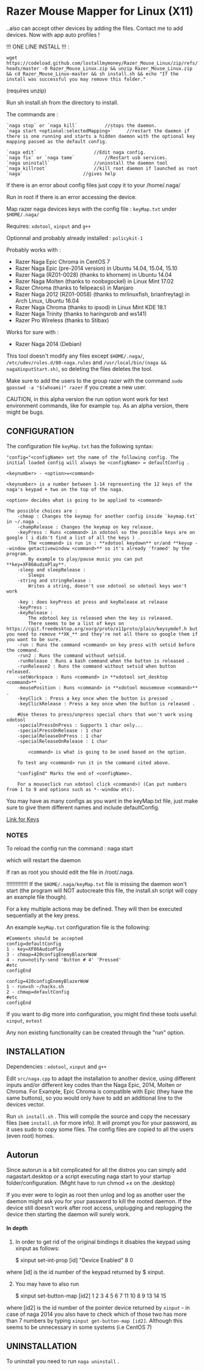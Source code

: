# Razer Mouse Mapper for Linux (X11)
..also can accept other devices by adding the files. Contact me to add devices.
Now with app auto profiles !

!!! ONE LINE INSTALL !!! :

`wget https://codeload.github.com/lostallmymoney/Razer_Mouse_Linux/zip/refs/heads/master -O Razer_Mouse_Linux.zip && unzip Razer_Mouse_Linux.zip && cd Razer_Mouse_Linux-master && sh install.sh && echo "If the install was successful you may remove this folder."`

(requires unzip)

Run sh install.sh from the directory to install.

The commands are :

	`naga stop` or `naga kill` 			//stops the daemon.
	`naga start <optional:selectedMapping>` 	//restart the daemon if there is one running and starts a hidden daemon with the optional key mapping passed as the default config.
	
	`naga edit` 					//Edit naga config.
	`naga fix` or `naga tame` 			//Restart usb services.
	`naga uninstall` 				//uninstall the daemon tool
	`naga killroot` 				//kill root daemon if launched as root
	`naga` 						//gives help


If there is an error about config files just copy it to your /home/.naga/

Run in root if there is an error accessing the device.

Map razer naga devices keys with the config file : `keyMap.txt` under `$HOME/.naga/`

Requires: `xdotool`, `xinput` and `g++`

Optionnal and probably already installed : `policykit-1`

Probably works with :
- Razer Naga Epic Chroma in CentOS 7
- Razer Naga Epic (pre-2014 version) in Ubuntu 14.04, 15.04, 15.10
- Razer Naga (RZ01-0028) (thanks to khornem) in Ubuntu 14.04
- Razer Naga Molten (thanks to noobxgockel) in Linux Mint 17.02
- Razer Chroma (thanks to felipeacsi) in Manjaro
- Razer Naga 2012 (RZ01-0058) (thanks to mrlinuxfish, brianfreytag) in Arch Linux, Ubuntu 16.04
- Razer Naga Chroma (thanks to ipsod) in Linux Mint KDE 18.1
- Razer Naga Trinity (thanks to haringsrob and ws141)
- Razer Pro Wireless (thanks to Stibax)

Works for sure with :
- Razer Naga 2014 (Debian)

This tool doesn't modify any files except `$HOME/.naga/`, `/etc/udev/rules.d/80-naga.rules` and `/usr/local/bin/(naga && nagaXinputStart.sh)`, so deleting the files deletes the tool.

Make sure to add the users to the group razer with the command `sudo gpasswd -a "$(whoami)" razer` if you create a new user.

CAUTION, in this alpha version the run option wont work for text environment commands, like for example `top`.
As an alpha version, there might be bugs.

## CONFIGURATION
The configuration file `keyMap.txt` has the following syntax:

    "config="<configName> set the name of the following config. The initial loaded config will always be <configName> = defaultConfig .

    <keynumber> - <option>=<command>

    <keynumber> is a number between 1-14 representing the 12 keys of the naga's keypad + two on the top of the naga.

    <option> decides what is going to be applied to <command>

	The possible choices are :
		-chmap : Changes the keymap for another config inside `keymap.txt` in ~/.naga .
		-champRelease : Changes the keymap on key release.
		-keyPress : Runs <command> in xdotool so the possible keys are on google ( i didn't find a list of all the keys ) .
			The <command> is run in : **xdotool keydown** or/and **keyup --window getactivewindow <command>** so it's already 'framed' by the program.
			By example to play/pause music you can put **key=XF86AudioPlay**.
		-sleep and sleepRelease :
			Sleeps
		-string and stringRelease :
			Writes a string, doesn't use xdotool so xdotool keys won't work
			
		-key : does keyPress at press and keyRelease at release
		-keyPress :
		-keyRelease :
			The xdotool key is released when the key is released.
			There seems to be a list of keys on https://cgit.freedesktop.org/xorg/proto/x11proto/plain/keysymdef.h but you need to remove **XK_** and they're not all there so google them if you want to be sure.
		-run : Runs the command <command> on key press with setsid before the command.
		-run2 : Runs the command without setsid.
		-runRelease : Runs a bash command when the button is released .
		-runRelease2 : Runs the command without setsid when button released.
		-setWorkspace : Runs <command> in **xdotool set_desktop <command>** .
		-mousePosition : Runs <command> in **xdotool mousemove <command>** .
		-keyClick : Press a key once when the button is pressed .
		-keyClickRelease : Press a key once when the button is released .
		
		#Use theses to press/unpress special chars that won't work using xdotool
		-specialPressOnPress : Supports 1 char only...
		-specialPressOnRelease : 1 char
		-specialReleaseOnPress : 1 char
		-specialReleaseOnRelease : 1 char

    		<command> is what is going to be used based on the option.

		To test any <command> run it in the command cited above.

		"configEnd" Marks the end of <configName>.
		
		For a mouseclick run xdotool click <command>) (Can put numbers from 1 to 9 and options such as *--window etc).

You may have as many configs as you want in the keyMap.txt file, just make sure to give them different names and include defaultConfig.

[Link for Keys](https://cgit.freedesktop.org/xorg/proto/x11proto/plain/keysymdef.h)



### NOTES

To reload the config run the command :
	naga start

which will restart the daemon

If ran as root you should edit the file in /root/.naga.

!!!!!!!!!!!!!!
If the `$HOME/.naga/keyMap.txt` file is missing the daemon won't start (the program will NOT autocreate this file, the install.sh script will copy an example file though).

For a key multiple actions may be defined. They will then be executed sequentially at the key press.

An example `keyMap.txt` configuration file is the following:

    #Comments should be accepted
    config=defaultConfig
    1 - key=XF86AudioPlay
    3 - chmap=420configEnemyBlazerWoW
    4 - run=notify-send 'Button # 4' 'Pressed'
    #etc
    configEnd

    config=420configEnemyBlazerWoW
    1 - run=sh ~/hacks.sh
    2 - chmap=defaultConfig
    #etc
    configEnd

If you want to dig more into configuration, you might find these tools useful: `xinput`, `evtest`

Any non existing functionality can be created through the "run" option.

## INSTALLATION

Dependencies : `xdotool`, `xinput` and `g++`

Edit `src/naga.cpp` to adapt the installation to another device, using different inputs and/or different key codes than the Naga Epic, 2014, Molten or Chroma. For Example, Epic Chroma is compatible with Epic (they have the same buttons), so you would only have to add an additional line to the devices vector.

Run `sh install.sh` .
This will compile the source and copy the necessary files (see `install.sh` for more info).
It will prompt you for your password, as it uses sudo to copy some files.
The config files are copied to all the users (even root) homes.

## Autorun

Since autorun is a bit complicated for all the distros you can simply add nagastart.desktop or a script executing naga start to your startup folder/configuration.
(Might have to run chmod +x on the .desktop)

If you ever were to login as root then unlog and log as another user the daemon might ask you for your password to kill the rooted daemon. If the device still doesn't work after root access, unplugging and replugging the device then starting the daemon will surely work.


#### In depth


1) In order to get rid of the original bindings it disables the keypad using xinput as follows:

    $ xinput set-int-prop [id] "Device Enabled" 8 0

where [id] is the id number of the keypad returned by $ xinput.

2) You may have to also run

    $ xinput set-button-map [id2] 1 2 3 4 5 6 7 11 10 8 9 13 14 15

where [id2] is the id number of the pointer device returned by `xinput` - in case of naga 2014 you also have to check which of those two has more than 7 numbers by typing `xinput get-button-map [id2]`. Although this seems to be unnecessary in some systems (i.e CentOS 7)

## UNINSTALLATION

To uninstall you need to run `naga uninstall` .

